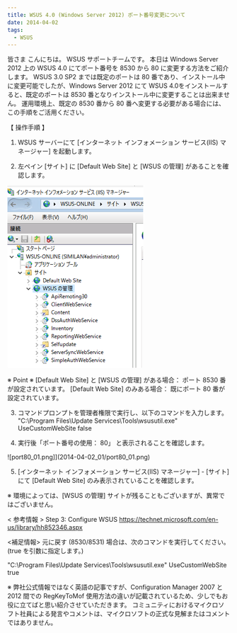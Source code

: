 ```yaml
---
title: WSUS 4.0 (Windows Server 2012) ポート番号変更について
date: 2014-04-02
tags:
  - WSUS
---
```

皆さま こんにちは。 WSUS サポートチームです。
本日は Windows Server 2012 上の WSUS 4.0 にてポート番号を 8530 から 80 に変更する方法をご紹介します。
WSUS 3.0 SP2 までは既定のポートは 80 番であり、インストール中に変更可能でしたが、Windows Server 2012 にて WSUS 4.0をインストールすると、既定のポートは 8530 番となりインストール中に変更することは出来ません。
運用環境上、既定の 8530 番から 80 番へ変更する必要がある場合には、この手順をご活用ください。

【 操作手順 】
1. WSUS サーバーにて [インターネット インフォメーション サービス(IIS) マネージャー] を起動します。

2. 左ペイン [サイト] に [Default Web Site] と [WSUS の管理] があることを確認します。

![IISManager_01](2014-04-02_01/IISManager_01.png)

※ Point ※
[Default Web Site] と [WSUS の管理] がある場合： ポート 8530 番が設定されています。
[Default Web Site] のみある場合： 既にポート 80 番が設定されています。

3. コマンドプロンプトを管理者権限で実行し、以下のコマンドを入力します。
"C:\Program Files\Update Services\Tools\wsusutil.exe" UseCustomWebSite false

4. 実行後「ポート番号の使用： 80」 と表示されることを確認します。

![port80_01.png]](2014-04-02_01/port80_01.png)

5.  [インターネット インフォメーション サービス(IIS) マネージャー] - [サイト] にて [Default Web Site] のみ表示されていることを確認します。

※ 環境によっては、[WSUS の管理] サイトが残ることもございますが、異常ではございません。

< 参考情報 >
Step 3: Configure WSUS
https://technet.microsoft.com/en-us/library/hh852346.aspx

<補足情報>
元に戻す (8530/8531) 場合は、次のコマンドを実行してください。(true を引数に指定します。)

"C:\Program Files\Update Services\Tools\wsusutil.exe" UseCustomWebSite true

※ 弊社公式情報ではなく英語の記事ですが、Configuration Manager 2007 と 2012 間での RegKeyToMof 使用方法の違いが記載されているため、少しでもお役に立てばと思い紹介させていただきます。
コミュニティにおけるマイクロソフト社員による発言やコメントは、マイクロソフトの正式な見解またはコメントではありません。